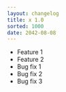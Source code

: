 ```yaml
---
layout: changelog
title: x 1.0
sorted: 1000
date: 2042-08-08
---
```


+ Feature 1
+ Feature 2
+ Bug fix 1
+ Bug fix 2
+ Bug fix 3

